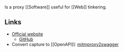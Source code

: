 Is a proxy [[Software]] useful for [[Web]] tinkering.
## Links
- [Official website](https://mitmproxy.org/)
	- [GitHub](https://github.com/mitmproxy/mitmproxy)
- Convert capture to [[OpenAPI]]: [mitmproxy2swagger](https://github.com/alufers/mitmproxy2swagger)